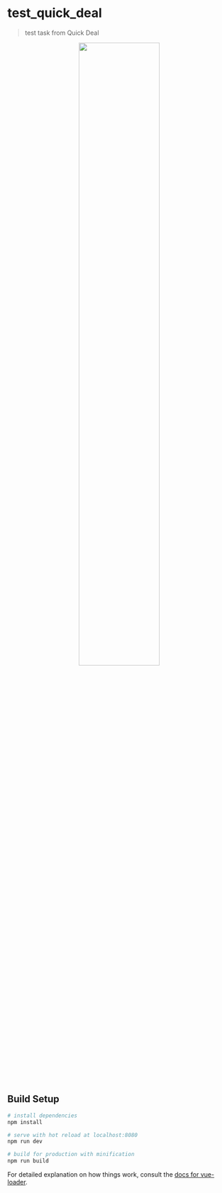 # test_quick_deal

> test task from Quick Deal


<p align="center"><img src="https://media.giphy.com/media/v1.Y2lkPTc5MGI3NjExNjUzZHZidnpydWwzYTUwejM5am94N2ozMW4xbGE1b25rbmVzdjBiZSZlcD12MV9pbnRlcm5hbF9naWZfYnlfaWQmY3Q9Zw/5XVd6nHtIK9UXoOcqc/giphy.gif" width="60%"></p>

## Build Setup

``` bash
# install dependencies
npm install

# serve with hot reload at localhost:8080
npm run dev

# build for production with minification
npm run build
```

For detailed explanation on how things work, consult the [docs for vue-loader](http://vuejs.github.io/vue-loader).

